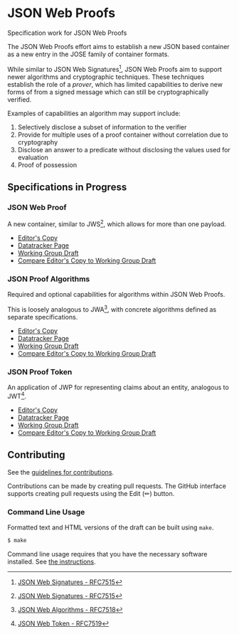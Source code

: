 # JSON Web Proofs

Specification work for JSON Web Proofs

The JSON Web Proofs effort aims to establish a new JSON based container as a new entry in the JOSE family of container formats.

While similar to JSON Web Signatures[^JWS], JSON Web Proofs aim to support newer algorithms and cryptographic techniques. These techniques establish the role of a *prover*, which has limited capabilities to derive new forms of from a signed message which can still be cryptographically verified.

Examples of capabilities an algorithm may support include:

1. Selectively disclose a subset of information to the verifier
2. Provide for multiple uses of a proof container without correlation due to cryptography
3. Disclose an answer to a predicate without disclosing the values used for evaluation
4. Proof of possession

## Specifications in Progress

### JSON Web Proof

A new container, similar to JWS[^JWS], which allows for more than one payload.

* [Editor's Copy](https://json-web-proofs.github.io/json-web-proofs/#go.draft-ietf-jose-json-web-proof.html)
* [Datatracker Page](https://datatracker.ietf.org/doc/draft-ietf-jose-json-web-proof)
* [Working Group Draft](https://datatracker.ietf.org/doc/html/draft-ietf-jose-json-web-proof)
* [Compare Editor's Copy to Working Group Draft](https://json-web-proofs.github.io/json-web-proofs/#go.draft-ietf-jose-json-web-proof.diff)

### JSON Proof Algorithms

Required and optional capabilities for algorithms within JSON Web Proofs. 

This is loosely analogous to JWA[^JWA], with concrete algorithms defined as separate specifications.

* [Editor's Copy](https://json-web-proofs.github.io/json-web-proofs/#go.draft-ietf-jose-json-proof-algorithms.html)
* [Datatracker Page](https://datatracker.ietf.org/doc/draft-ietf-jose-json-proof-algorithms)
* [Working Group Draft](https://datatracker.ietf.org/doc/html/draft-ietf-jose-json-proof-algorithms)
* [Compare Editor's Copy to Working Group Draft](https://json-web-proofs.github.io/json-web-proofs/#go.draft-ietf-jose-json-proof-algorithms.diff)

### JSON Proof Token

An application of JWP for representing claims about an entity, analogous to  JWT[^JWT].

* [Editor's Copy](https://json-web-proofs.github.io/json-web-proofs/#go.draft-ietf-jose-json-proof-token.html)
* [Datatracker Page](https://datatracker.ietf.org/doc/draft-ietf-jose-json-proof-token)
* [Working Group Draft](https://datatracker.ietf.org/doc/html/draft-ietf-jose-json-proof-token)
* [Compare Editor's Copy to Working Group Draft](https://json-web-proofs.github.io/json-web-proofs/#go.draft-ietf-jose-json-proof-token.diff)

## Contributing

See the
[guidelines for contributions](https://github.com/json-web-proofs/json-web-proofs/blob/main/CONTRIBUTING.md).

Contributions can be made by creating pull requests.
The GitHub interface supports creating pull requests using the Edit (✏) button.


### Command Line Usage

Formatted text and HTML versions of the draft can be built using `make`.

```sh
$ make
```

[^JWS]: [JSON Web Signatures - RFC7515](JWS)
[^JWK]: [JSON Web Keys - RFC7517](JWK)
[^JWA]: [JSON Web Algorithms - RFC7518](JWA)
[^JWT]: [JSON Web Token - RFC7519](JWT)

[JWS]: https://datatracker.ietf.org/doc/html/rfc7515
[JWK]: https://datatracker.ietf.org/doc/html/rfc7517
[JWA]: https://datatracker.ietf.org/doc/html/rfc7518
[JWT]: https://datatracker.ietf.org/doc/html/rfc7519

Command line usage requires that you have the necessary software installed.  See
[the instructions](https://github.com/martinthomson/i-d-template/blob/main/doc/SETUP.md).

